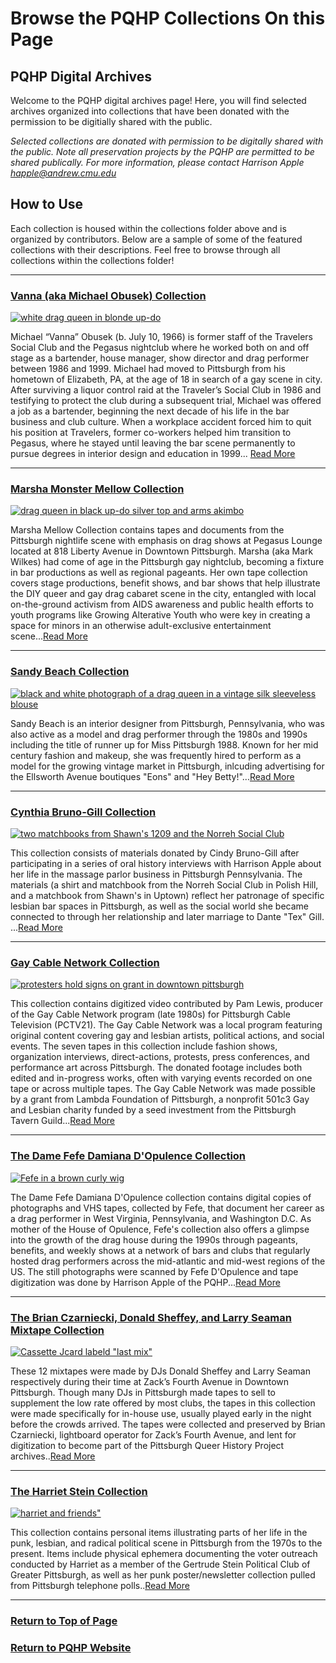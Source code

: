 # Browse the PQHP Collections On this Page

## PQHP Digital Archives
Welcome to the PQHP digital archives page! Here, you will find selected archives organized into collections that have been donated with the permission to be digitially shared with the public. 


*Selected collections are donated with permission to be digitally shared with the public. Note all preservation projects by the PQHP are permitted to be shared publically. For more information, please contact Harrison Apple happle@andrew.cmu.edu*

## How to Use

Each collection is housed within the collections folder above and is organized by contributors. Below are a sample of some of the featured collections with their descriptions. Feel free to browse through all collections within the collections folder! 

---


### [Vanna (aka Michael Obusek) Collection](https://github.com/happle-happle/pqhp-digital-archive/blob/main/collections/Vanna-Collection/Vanna-Description.md)

[![white drag queen in blonde up-do](collections/Vanna-Collection/image-files/vannasquare.png)](https://github.com/happle-happle/pqhp-digital-archive/blob/main/collections/Vanna-Collection/Vanna-Description.md)

Michael “Vanna” Obusek (b. July 10, 1966) is former staff of the Travelers Social Club and the Pegasus nightclub where he worked both on and off stage as a bartender, house manager, show director and drag performer between 1986 and 1999. Michael had moved to Pittsburgh from his hometown of Elizabeth, PA, at the age of 18 in search of a gay scene in city. After surviving a liquor control raid at the Traveler’s Social Club in 1986 and testifying to protect the club during a subsequent trial, Michael was offered a job as a bartender, beginning the next decade of his life in the bar business and club culture. When a workplace accident forced him to quit his position at Travelers, former co-workers helped him transition to Pegasus, where he stayed until leaving the bar scene permanently to pursue degrees in interior design and education in 1999... [Read More](https://github.com/happle-happle/pqhp-digital-archive/blob/main/collections/Vanna-Collection/Vanna-Description.md)


---

### [Marsha Monster Mellow Collection](https://github.com/happle-happle/pqhp-digital-archive/blob/main/collections/Marsha-Collection/Marsha-Description.md)

[![ drag queen in black up-do silver top and arms akimbo](collections/Marsha-Collection/image-files/Series-1/marsha01thumb.png)](https://github.com/happle-happle/pqhp-digital-archive/blob/main/collections/Marsha-Collection/Marsha-Description.md)


Marsha Mellow Collection contains tapes and documents from the Pittsburgh nightlife scene with emphasis on drag shows at Pegasus Lounge located at 818 Liberty Avenue in Downtown Pittsburgh. Marsha (aka Mark Wilkes) had come of age in the Pittsburgh gay nightclub, becoming a fixture in bar productions as well as regional pageants. Her own tape collection covers stage productions, benefit shows, and bar shows that help illustrate the DIY queer and gay drag cabaret scene in the city, entangled with local on-the-ground activism from AIDS awareness and public health efforts to youth programs like Growing Alterative Youth who were key in creating a space for minors in an otherwise adult-exclusive entertainment scene...[Read More](https://github.com/happle-happle/pqhp-digital-archive/blob/main/collections/Marsha-Collection/Marsha-Description.md)

---

### [Sandy Beach Collection](https://github.com/happle-happle/pqhp-digital-archive/blob/main/collections/Sandy-Beach-Collection/Sandy-Beach-Description.md)

[![black and white photograph of a drag queen in a vintage silk sleeveless blouse](/collections/Sandy-Beach-Collection/image-files/Series-1/glamor1thumb.jpg)](https://github.com/happle-happle/pqhp-digital-archive/blob/main/collections/Sandy-Beach-Collection/Sandy-Beach-Description.md)


Sandy Beach is an interior designer from Pittsburgh, Pennsylvania, who was also active as a model and drag performer through the 1980s and 1990s including the title of runner up for Miss Pittsburgh 1988. Known for her mid century fashion and makeup, she was frequently hired to perform as a model for the growing vintage market in Pittsburgh, inlcuding advertising for the Ellsworth Avenue boutiques "Eons" and "Hey Betty!"...[Read More](https://github.com/happle-happle/pqhp-digital-archive/blob/main/collections/Sandy-Beach-Collection/Sandy-Beach-Description.md)

---

### [Cynthia Bruno-Gill Collection](https://github.com/happle-happle/pqhp-digital-archive/blob/main/collections/Cynthia-Bruno-Gill-Collection/Cynthia-Bruno-Gill-Description.md)

[![two matchbooks from Shawn's 1209 and the Norreh Social Club](/collections/Cynthia-Bruno-Gill-Collection/image-files/matchbooksthumb.jpg)](https://github.com/happle-happle/pqhp-digital-archive/blob/main/collections/Cynthia-Bruno-Gill-Collection/Cynthia-Bruno-Gill-Description.md)

This collection consists of materials donated by Cindy Bruno-Gill after participating in a series of oral history interviews with Harrison Apple about her life in the massage parlor business in Pittsburgh Pennsylvania. The materials (a shirt and matchbook from the Norreh Social Club in Polish Hill, and a matchbook from Shawn's in Uptown) reflect her patronage of specific lesbian bar spaces in Pittsburgh, as well as the social world she became connected to through her relationship and later marriage to Dante "Tex" Gill. ...[Read More](https://github.com/happle-happle/pqhp-digital-archive/blob/main/collections/Cynthia-Bruno-Gill-Collection/Cynthia-Bruno-Gill-Description.md)

---
### [Gay Cable Network Collection](https://github.com/happle-happle/pqhp-digital-archive/blob/main/collections/GCN-Collection/GCN-Description.md)

[![protesters hold signs on grant in downtown pittsburgh](/collections/GCN-Collection/image-files/protestthumb.png)](https://github.com/happle-happle/pqhp-digital-archive/blob/main/collections/GCN-Collection/GCN-Description.md)


This collection contains digitized video contributed by Pam Lewis, producer of the Gay Cable Network program (late 1980s) for Pittsburgh Cable Television (PCTV21). The Gay Cable Network was a local program featuring original content covering gay and lesbian artists, political actions, and social events. The seven tapes in this collection include fashion shows, organization interviews, direct-actions, protests, press conferences, and performance art across Pittsburgh.
The donated footage includes both edited and in-progress works, often with varying events recorded on one tape or across multiple tapes. The Gay Cable Network was made possible by a grant from Lambda Foundation of Pittsburgh, a nonprofit 501c3 Gay and Lesbian charity funded by a seed investment from the Pittsburgh Tavern Guild...[Read More](https://github.com/happle-happle/pqhp-digital-archive/blob/main/collections/GCN-Collection/GCN-Description.md)

---

### [The Dame Fefe Damiana D'Opulence Collection](https://github.com/happle-happle/pqhp-digital-archive/blob/main/collections/Fefe-Collection/Fefe-Description.md)

[![Fefe in a brown curly wig](/collections/Fefe-Collection/image-files/farewellthumb.png)](https://github.com/happle-happle/pqhp-digital-archive/blob/main/collections/Fefe-Collection/Fefe-Description.md)

The Dame Fefe Damiana D'Opulence collection contains digital copies of photographs and VHS tapes, collected by Fefe, that document her career as a drag performer in West Virginia, Pennsylvania, and Washington D.C. As mother of the House of Opulence, Fefe's collection also offers a glimpse into the growth of the drag house during the 1990s through pageants, benefits, and weekly shows at a network of bars and clubs that regularly hosted drag performers across the mid-atlantic and mid-west regions of the US. The still photographs were scanned by Fefe D'Opulence and tape digitization was done by Harrison Apple of the PQHP...[Read More](https://github.com/happle-happle/pqhp-digital-archive/blob/main/collections/Fefe-Collection/Fefe-Description.md)

---

### [The Brian Czarniecki, Donald Sheffey, and Larry Seaman Mixtape Collection](https://github.com/happle-happle/pqhp-digital-archive/blob/main/collections/BC-DS-LS-Collection/BC-DS-LS-Description.md)

[![Cassette Jcard labeld "last mix"](/collections/BC-DS-LS-Collection/image-files/lastmixthumb.png)](https://github.com/happle-happle/pqhp-digital-archive/blob/main/collections/BC-DS-LS-Collection/BC-DS-LS-Description.md)

These 12 mixtapes were made by DJs Donald Sheffey and Larry Seaman respectively during their time at Zack’s Fourth Avenue in Downtown Pittsburgh. Though many DJs in Pittsburgh made tapes to sell to supplement the low rate offered by most clubs, the tapes in this collection were made specifically for in-house use, usually played early in the night before the crowds arrived. The tapes were collected and preserved by Brian Czarniecki, lightboard operator for Zack’s Fourth Avenue, and lent for digitization to become part of the Pittsburgh Queer History Project archives..[Read More](https://github.com/happle-happle/pqhp-digital-archive/blob/main/collections/BC-DS-LS-Collection/BC-DS-LS-Description.md)

---

### [The Harriet Stein Collection](https://github.com/happle-happle/pqhp-digital-archive/blob/main/collections/Harriet-Stein-Collection/Harriet-Stein-Description.md)

[![harriet and friends"](/collections/Harriet-Stein-Collection/image-files/Series-2/Scan115thumb.png)](https://github.com/happle-happle/pqhp-digital-archive/blob/main/collections/Harriet-Stein-Collection/Harriet-Stein-Description.md)

This collection contains personal items illustrating parts of her life in the punk, lesbian, and radical political scene in Pittsburgh from the 1970s to the present. Items include physical ephemera documenting the voter outreach conducted by Harriet as a member of the Gertrude Stein Political Club of Greater Pittsburgh, as well as her punk poster/newsletter collection pulled from Pittsburgh telephone polls..[Read More](https://github.com/happle-happle/pqhp-digital-archive/blob/main/collections/Harriet-Stein-Collection/Harriet-Stein-Description.md)


--- 

### [Return to Top of Page](#Browse-the-PQHP-Collections-On-this-Page)

### [Return to PQHP Website](https://www.pittsburghqueerhistory.com)
